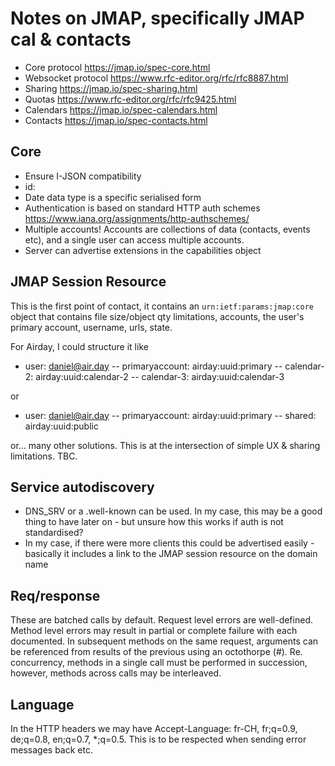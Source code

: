 # Notes on JMAP, specifically JMAP cal & contacts

- Core protocol https://jmap.io/spec-core.html
- Websocket protocol https://www.rfc-editor.org/rfc/rfc8887.html
- Sharing https://jmap.io/spec-sharing.html
- Quotas https://www.rfc-editor.org/rfc/rfc9425.html
- Calendars https://jmap.io/spec-calendars.html
- Contacts https://jmap.io/spec-contacts.html

## Core
- Ensure I-JSON compatibility
- id:
- Date data type is a specific serialised form
- Authentication is based on standard HTTP auth schemes https://www.iana.org/assignments/http-authschemes/
- Multiple accounts! Accounts are collections of data (contacts, events etc), and a single user can access multiple accounts.
- Server can advertise extensions in the capabilities object

## JMAP Session Resource
This is the first point of contact, it contains an `urn:ietf:params:jmap:core` object that contains file size/object qty limitations, accounts, the user's primary account, username, urls, state.

For Airday, I could structure it like
- user: daniel@air.day
-- primaryaccount: airday:uuid:primary
-- calendar-2: airday:uuid:calendar-2
-- calendar-3: airday:uuid:calendar-3

or

- user: daniel@air.day
-- primaryaccount: airday:uuid:primary
-- shared: airday:uuid:public

or... many other solutions. This is at the intersection of simple UX & sharing limitations. TBC.

## Service autodiscovery
- DNS_SRV or a .well-known can be used. In my case, this may be a good thing to have later on - but unsure how this works if auth is not standardised?
- In my case, if there were more clients this could be advertised easily - basically it includes a link to the JMAP session resource on the domain name

## Req/response
These are batched calls by default. Request level errors are well-defined. Method level errors may result in partial or complete failure with each documented. In subsequent methods on the same request, arguments can be referenced from results of the previous using an octothorpe (#). Re. concurrency, methods in a single call must be performed in succession, however, methods across calls may be interleaved.

## Language
In the HTTP headers we may have Accept-Language: fr-CH, fr;q=0.9, de;q=0.8, en;q=0.7, *;q=0.5. This is to be respected when sending error messages back etc.
